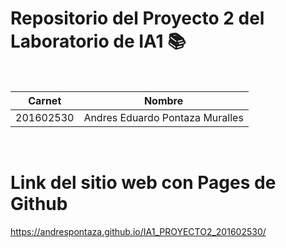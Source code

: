 # Repositorio del Proyecto 2 del Laboratorio de IA1 📚

<br>

|Carnet|Nombre|
|-----|--------|
|201602530| Andres Eduardo Pontaza Muralles |

<br>

# Link del sitio web con Pages de Github

https://andrespontaza.github.io/IA1_PROYECTO2_201602530/
